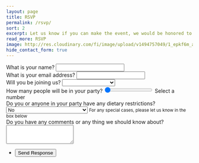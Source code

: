 ```yaml
---
layout: page
title: RSVP
permalink: /rsvp/
sort: 2
excerpt: Let us know if you can make the event, we would be honored to have you attend
read_more: RSVP
image: http://res.cloudinary.com/fi/image/upload/v1494757049/1_epkf6m_afgmqh.jpg
hide_contact_form: true
---
```


<form method="post" action="#" id="rsvp">
    <div class="field">
        <label for="name">What is your name?</label>
        <input type="text" name="name" id="name" required/>
    </div>
    <div class="field">
        <label for="email">What is your email address?</label>
        <input type="email" name="email" id="email" required />
    </div>
    <div class="field">
        <label for="attending">Will you be joining us?</label>
        <select name="attending" id="attending" required>
            <option value="" selected></option>
            <option value="Yes">Yes :D</option>
            <option value="No">Sorry, I can't make it</option>
        </select>
    </div>
    <div class="field attending-items">
        <label for="party">How many people will be in your party?</label>
        <input type="range" name="party" id="party" min="1" max="10" value="0" oninput="outputPartySize(value)">
        <output for="party" id="partySize">Select a number</output>
    </div>
    <div class="field attending-items">
        <label for="diet">Do you or anyone in your party have any dietary restrictions?</label>
        <select name="diet" id="diet" required>
            <option value="No" selected>No</option>
            <option value="Vegetarian">Yes, I/We can only eat vegetarian</option>
            <option value="Vegan">Yes, I/We can only eat vegan</option>
            <option value="Nut-Allergy">Yes, I/We have nut allergies</option>
        </select>
        <small>For any special cases, please let us know in the box below</small>
    </div>
    <div class="field">
        <label for="notes">Do you have any comments or any thing we should know about?</label>
        <textarea name="notes" id="notes" rows="3" required></textarea>
    </div>
    <div class="field">
        <div class="g-recaptcha" data-sitekey="6LdYLyAUAAAAAH1fcIccF8p4lj5AiajDOIrzghEW" data-callback="verifyReCaptchaRSVPForm"></div>
    </div>
    <ul class="actions">
        <li><input type="submit" value="Send Response" /></li>
    </ul>
</form>